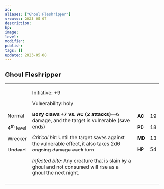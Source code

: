 ```yaml
---
ac: 
aliases: ["Ghoul Fleshripper"]
created: 2023-05-07
description: 
hp: 
image: 
level: 
modifier: 
publish: 
tags: []
updated: 2023-05-08
---
```


## Ghoul Fleshripper

<table>
<colgroup>
<col style="width: 16%" />
<col style="width: 72%" />
<col style="width: 5%" />
<col style="width: 5%" />
</colgroup>
<tbody>
<tr class="odd">
<td><p>Normal</p>
<p>4<sup>th</sup> level</p>
<p>Wrecker</p>
<p>Undead</p></td>
<td><p>Initiative: +9</p>
<p>Vulnerability: holy</p>
<p><strong>Bony claws +7 vs. AC (2 attacks)</strong>—6 damage, and the
target is vulnerable (save ends)</p>
<p><em>Critical hit:</em> Until the target saves against the vulnerable
effect, it also takes 2d6 ongoing damage each turn.</p>
<p><em>Infected bite:</em> Any creature that is slain by a ghoul and not
consumed will rise as a ghoul the next night.</p></td>
<td><p><strong>AC</strong></p>
<p><strong>PD</strong></p>
<p><strong>MD</strong></p>
<p><strong>HP</strong></p></td>
<td><p>19</p>
<p>18</p>
<p>13</p>
<p>54</p></td>
</tr>
<tr class="even">
<td></td>
<td></td>
<td></td>
<td></td>
</tr>
</tbody>
</table>
